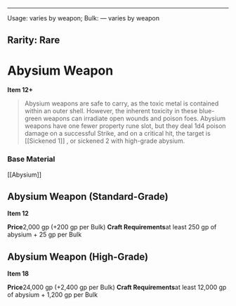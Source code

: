 
---
Usage: varies by weapon;
Bulk: — varies by weapon

Rarity: Rare
---

# Abysium Weapon

**Item 12+**

> Abysium weapons are safe to carry, as the toxic metal is contained within an outer shell. However, the inherent toxicity in these blue-green weapons can irradiate open wounds and poison foes. Abysium weapons have one fewer property rune slot, but they deal 1d4 poison damage on a successful Strike, and on a critical hit, the target is [[Sickened 1]] , or sickened 2 with high-grade abysium.

### Base Material

[[Abysium]]

## Abysium Weapon (Standard-Grade)

**Item 12**

**Price**2,000 gp (+200 gp per Bulk)
**Craft Requirements**at least 250 gp of abysium + 25 gp per Bulk

## Abysium Weapon (High-Grade)

**Item 18**

**Price**24,000 gp (+2,400 gp per Bulk)
**Craft Requirements**at least 12,000 gp of abysium + 1,200 gp per Bulk
